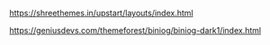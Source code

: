 https://shreethemes.in/upstart/layouts/index.html

https://geniusdevs.com/themeforest/biniog/biniog-dark1/index.html
